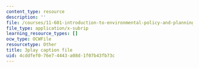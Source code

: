 ```yaml
---
content_type: resource
description: ''
file: /courses/11-601-introduction-to-environmental-policy-and-planning-fall-2016/4cddfef076e74443a08d1f07b43fb73c_lkq-QWxaxjw.srt
file_type: application/x-subrip
learning_resource_types: []
ocw_type: OCWFile
resourcetype: Other
title: 3play caption file
uid: 4cddfef0-76e7-4443-a08d-1f07b43fb73c
---
```

